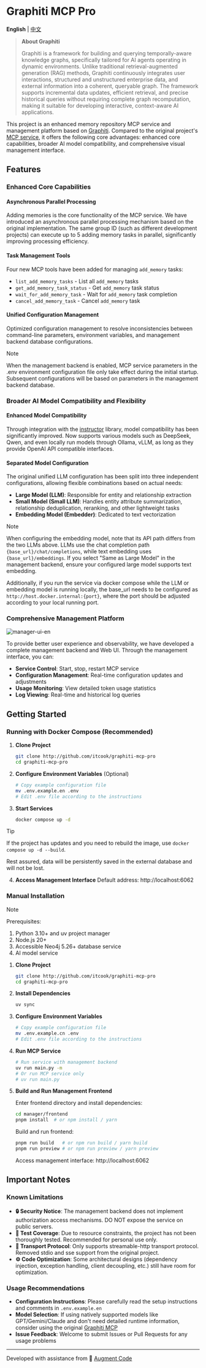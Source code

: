 # Graphiti MCP Pro

**English** | [中文](README_CN.md)

> **About Graphiti**
>
> Graphiti is a framework for building and querying temporally-aware knowledge graphs, specifically tailored for AI agents operating in dynamic environments. Unlike traditional retrieval-augmented generation (RAG) methods, Graphiti continuously integrates user interactions, structured and unstructured enterprise data, and external information into a coherent, queryable graph. The framework supports incremental data updates, efficient retrieval, and precise historical queries without requiring complete graph recomputation, making it suitable for developing interactive, context-aware AI applications.

This project is an enhanced memory repository MCP service and management platform based on [Graphiti](https://github.com/getzep/graphiti). Compared to the original project's [MCP service](https://github.com/getzep/graphiti/tree/main/mcp_server), it offers the following core advantages: enhanced core capabilities, broader AI model compatibility, and comprehensive visual management interface.

## Features

### Enhanced Core Capabilities

#### Asynchronous Parallel Processing

Adding memories is the core functionality of the MCP service. We have introduced an asynchronous parallel processing mechanism based on the original implementation. The same group ID (such as different development projects) can execute up to 5 adding memory tasks in parallel, significantly improving processing efficiency.

#### Task Management Tools

Four new MCP tools have been added for managing `add_memory` tasks:

- `list_add_memory_tasks` - List all `add_memory` tasks
- `get_add_memory_task_status` - Get `add_memory` task status
- `wait_for_add_memory_task` - Wait for `add_memory` task completion
- `cancel_add_memory_task` - Cancel `add_memory` task

#### Unified Configuration Management

Optimized configuration management to resolve inconsistencies between command-line parameters, environment variables, and management backend database configurations.

> [!NOTE]
> When the management backend is enabled, MCP service parameters in the .env environment configuration file only take effect during the initial startup. Subsequent configurations will be based on parameters in the management backend database.

### Broader AI Model Compatibility and Flexibility

#### Enhanced Model Compatibility

Through integration with the [instructor](https://github.com/567-labs/instructor) library, model compatibility has been significantly improved. Now supports various models such as DeepSeek, Qwen, and even locally run models through Ollama, vLLM, as long as they provide OpenAI API compatible interfaces.

#### Separated Model Configuration

The original unified LLM configuration has been split into three independent configurations, allowing flexible combinations based on actual needs:

- **Large Model (LLM)**: Responsible for entity and relationship extraction
- **Small Model (Small LLM)**: Handles entity attribute summarization, relationship deduplication, reranking, and other lightweight tasks
- **Embedding Model (Embedder)**: Dedicated to text vectorization

> [!NOTE]
> When configuring the embedding model, note that its API path differs from the two LLMs above. LLMs use the chat completion path `{base_url}/chat/completions`, while text embedding uses `{base_url}/embeddings`. If you select "Same as Large Model" in the management backend, ensure your configured large model supports text embedding.
>
> Additionally, if you run the service via docker compose while the LLM or embedding model is running locally, the base_url needs to be configured as `http://host.docker.internal:{port}`, where the port should be adjusted according to your local running port.

### Comprehensive Management Platform

![manager-ui-en](https://github.com/user-attachments/assets/3d70c32e-39ee-400e-bbea-3a6e6d4c57ed)

To provide better user experience and observability, we have developed a complete management backend and Web UI. Through the management interface, you can:

- **Service Control**: Start, stop, restart MCP service
- **Configuration Management**: Real-time configuration updates and adjustments
- **Usage Monitoring**: View detailed token usage statistics
- **Log Viewing**: Real-time and historical log queries

## Getting Started

### Running with Docker Compose (Recommended)

1. **Clone Project**

   ```bash
   git clone http://github.com/itcook/graphiti-mcp-pro
   cd graphiti-mcp-pro
   ```

2. **Configure Environment Variables** (Optional)

   ```bash
   # Copy example configuration file
   mv .env.example.en .env
   # Edit .env file according to the instructions
   ```

3. **Start Services**

   ```bash
   docker compose up -d
   ```

> [!TIP]
>
> If the project has updates and you need to rebuild the image, use `docker compose up -d --build`.
>
> Rest assured, data will be persistently saved in the external database and will not be lost.

4. **Access Management Interface**
   Default address: http://localhost:6062

### Manual Installation

> [!NOTE]
> Prerequisites:
>
> 1. Python 3.10+ and uv project manager
> 2. Node.js 20+
> 3. Accessible Neo4j 5.26+ database service
> 4. AI model service

1. **Clone Project**

   ```bash
   git clone http://github.com/itcook/graphiti-mcp-pro
   cd graphiti-mcp-pro
   ```

2. **Install Dependencies**

   ```bash
   uv sync
   ```

3. **Configure Environment Variables**

   ```bash
   # Copy example configuration file
   mv .env.example.cn .env
   # Edit .env file according to the instructions
   ```

4. **Run MCP Service**

   ```bash
   # Run service with management backend
   uv run main.py -m
   # Or run MCP service only
   # uv run main.py
   ```

5. **Build and Run Management Frontend**

   Enter frontend directory and install dependencies:

   ```bash
   cd manager/frontend
   pnpm install  # or npm install / yarn
   ```

   Build and run frontend:

   ```bash
   pnpm run build   # or npm run build / yarn build
   pnpm run preview # or npm run preview / yarn preview
   ```

   Access management interface: http://localhost:6062

## Important Notes

### Known Limitations

- **🔒 Security Notice**: The management backend does not implement authorization access mechanisms. DO NOT expose the service on public servers.
- **🧪 Test Coverage**: Due to resource constraints, the project has not been thoroughly tested. Recommended for personal use only.
- **📡 Transport Protocol**: Only supports streamable-http transport protocol. Removed stdio and sse support from the original project.
- **⚙️ Code Optimization**: Some architectural designs (dependency injection, exception handling, client decoupling, etc.) still have room for optimization.

### Usage Recommendations

- **Configuration Instructions**: Please carefully read the setup instructions and comments in `.env.example.en`
- **Model Selection**: If using natively supported models like GPT/Gemini/Claude and don't need detailed runtime information, consider using the original [Graphiti MCP](https://github.com/getzep/graphiti/tree/main/mcp_server)
- **Issue Feedback**: Welcome to submit Issues or Pull Requests for any usage problems

---

Developed with assistance from 🤖 [Augment Code](https://augmentcode.com)
